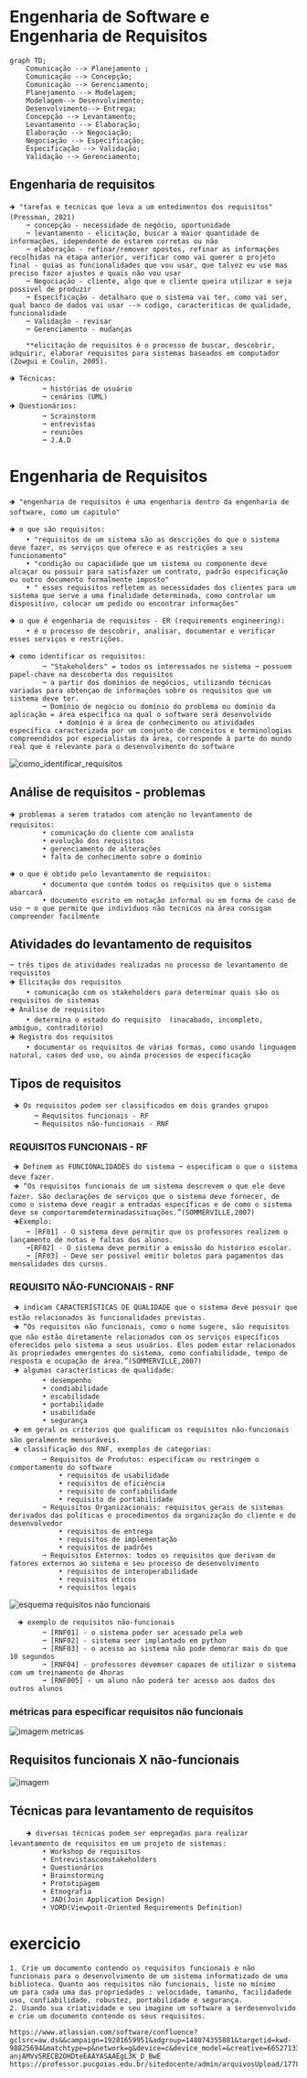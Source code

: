 
# Engenharia de Software e Engenharia de Requisitos

```mermaid
graph TD;
    Comunicação --> Planejamento ;
    Comunicação --> Concepção;
    Comunicação --> Gerenciamento;
    Planejamento --> Modelagem;
    Modelagem--> Desenvolvimento;
    Desenvolvimento--> Entrega;
    Concepção --> Levantamento;
    Levantamento --> Elaboração;
    Elaboração --> Negociação;
    Negociação --> Especificação;
    Especificação --> Validação;
    Validação --> Gerenciamento;
```
## Engenharia de requisitos

    🡺 "tarefas e tecnicas que leva a um entedimentos dos requisitos" (Pressman, 2021)
        ➞ concepção - necessidade de negócio, oportunidade
        ➞ levantamento - elicitação, buscar a maior quantidade de informações, idependente de estarem corretas ou não
        ➞ elaboração - refinar/remover opostos, refinar as informações recolhidas na etapa anterior, verificar como vai querer o projeto final - quias as funcionalidades que vou usar, que talvez eu use mas preciso fazer ajustes e quais não vou usar
        ➞ Negociação - cliente, algo que o cliente queira utilizar e seja possivel de produzir
        ➞ Especificação - detalharo que o sistema vai ter, como vai ser, qual banco de dados vai usar --> codigo, caracteriticas de qualidade, funcionalidade 
        ➞ Validação - revisar
        ➞ Gerenciamento - mudanças

        **elicitação de requisitos é o processo de buscar, descobrir, adquirir, elaborar requisitos para sistemas baseados em computador (Zowgui e Coulin, 2005).
        
    🡺 Técnicas: 
            ➞ histórias de usuário
            ➞ cenários (UML)
    🡺 Questionários:
            ➞ Scrainstorm
            ➞ entrevistas
            ➞ reuniões
            ➞ J.A.D

# Engenharia de Requisitos

    🡺 "engenharia de requisitos é uma engenharia dentro da engenharia de software, como um capitulo"

    🡺 o que são requisitos: 
        • "requisitos de um sistema são as descrições do que o sistema deve fazer, os serviços que oferece e as restrições a seu funcionamento"
        • "condição ou capacidade que um sistema ou componente deve alcaçar ou possuir para satisfazer um contrato, padrão especificação ou outro documento formalmente imposto"
        • " esses requisitos refletem as necessidades dos clientes para um sistema que serve a uma finalidade determinada, como controlar um dispositivo, colocar um pedido ou encontrar informações"

    🡺 o que é engenharia de requisitos - ER (requirements engineering):
        • é o processo de descobrir, analisar, documentar e verificar esses serviços e restrições.

    🡺 como identificar os requisitos:
            ➞ "Stakeholders" = todos os interessados no sistema ➞ possuem papel-chave na descoberta dos requisitos
            ➞ a partir dos domínios de negócios, utilizando técnicas variadas para obtençao de informações sobre os requisitos que um sistema deve ter.
            ➞ Domínio de negócio ou domínio do problema ou domínio da aplicação = área específica na qual o software será desenvolvido
                • domínio é a área de conhecimento ou atividades específica caracterizada por um conjunto de conceitos e terminologias compreendidos por especialistas da área, corresponde à parte do mundo real que é relevante para o desenvolvimento do software
![como_identificar_requisitos](https://github.com/vanessacezarn/3_Semestre/blob/576bd27424416d10ed28495acd0708f226f41a47/Engenharia%20e%20Requisitos%20de%20Software/imagens/aula_06/como%20identificar%20requisitos.png)

## Análise de requisitos - problemas
    🡺 problemas a serem tratados com atenção no levantamento de requisitos:
            • comunicação do cliente com analista
            • evolução dos requisitos
            • gerenciamento de alterações
            • falta de conhecimento sobre o domínio

    🡺 o que é obtido pelo levantamento de requisitos:
            • documento que contém todos os requisitos que o sistema abarcará
            • documento escrito em notação informal ou em forma de caso de uso ➞ o que permite que indivíduos não tecnicos na área consigam compreender facilmente    

## Atividades do levantamento de requisitos
    ➞ três tipos de atividades realizadas no processo de levantamento de requisitos
    🡺 Elicitação dos requisitos
        • comunicação com os stakeholders para determinar quais são os requisitos de sistemas
    🡺 Análise de requisitos
        • determina o estado do requisito  (inacabado, incompleto, ambíguo, contraditório)
    🡺 Registro dos requisitos
        • documentar os requisitos de várias formas, como usando linguagem natural, casos ded uso, ou ainda processos de especificação

## Tipos de requisitos
     🡺 Os requisitos podem ser classificados em dois grandes grupos
          ➞ Requisitos funcionais - RF
          ➞ Requisitos não-funcionais - RNF
     

### REQUISITOS FUNCIONAIS - RF
     🡺 Definem as FUNCIONALIDADES do sistema ➞ especificam o que o sistema deve fazer.
     🡺 “Os requisitos funcionais de um sistema descrevem o que ele deve fazer. São declarações de serviços que o sistema deve fornecer, de como o sistema deve reagir a entradas específicas e de como o sistema deve se comportaremdeterminadassituações.”(SOMMERVILLE,2007)
     🡺Exemplo:
        ➞ [RF01] - O sistema deve permitir que os professores realizem o lançamento de notas e faltas dos alunos.
        ➞[RF02] - O sistema deve permitir a emissão do histórico escolar.
        ➞ [RF03] - Deve ser possivel emitir boletos para pagamentos das mensalidades dos cursos.

### REQUISITO NÃO-FUNCIONAIS - RNF
     🡺 indicam CARACTERÍSTICAS DE QUALIDADE que o sistema deve possuir que estão relacionados às funcionalidades previstas.
     🡺 “Os requisitos não funcionais, como o nome sugere, são requisitos que não estão diretamente relacionados com os serviços específicos oferecidos pelo sistema a seus usuários. Eles podem estar relacionados às propriedades emergentes do sistema, como confiabilidade, tempo de resposta e ocupação de área.”(SOMMERVILLE,2007)
     🡺 algumas características de qualidade:
            • desempenho
            • condiabilidade
            • escabilidade
            • portabilidade
            • usabilidade
            • segurança
     🡺 em geral os críterios que qualificam os requisitos não-funcionais são geralmente mensuráveis.
     🡺 classificação dos RNF, exemplos de categorias:
            ➞ Requisitos de Produtos: especificam ou restringem o comportamento do software
                • requisitos de usabilidade
                • requisitos de eficiência 
                • requisito de confiabilidade
                • requisito de portabilidade
            ➞ Requisitos Organizacionais: requisitos gerais de sistemas derivados das políticas e procedimentos da organização do cliente e do desenvolvedor
                • requisitos de entrega 
                • requisitos de implementação
                • requisitos de padrões
            ➞ Requisitos Externos: todos os requisitos que derivam de fatores externos ao sistema e seu processo de desenvolvimento
                • requisitos de interoperabilidade
                • requisitos éticos
                • requisitos legais

![esquema requisitos não funcionais](https://github.com/vanessacezarn/3_Semestre/blob/576bd27424416d10ed28495acd0708f226f41a47/Engenharia%20e%20Requisitos%20de%20Software/imagens/aula_06/n%C3%A3o%20funcionais.png)

      🡺 exemplo de requisitos não-funcionais
            ➞ [RNF01] - o sistema poder ser acessado pela web
            ➞ [RNF02] - sistema seer implantado em python
            ➞ [RNF03] - o acesso ao sistema não pode demorar mais do que 10 segundos
            ➞ [RNF04] - professores devemser capazes de utilizar o sistema com um treinamento de 4horas
            ➞ [RNF005] - um aluno não poderá ter acesso aos dados dos outros alunos

### métricas para especificar requisitos não funcionais
![imagem metricas](https://github.com/vanessacezarn/3_Semestre/blob/576bd27424416d10ed28495acd0708f226f41a47/Engenharia%20e%20Requisitos%20de%20Software/imagens/aula_06/metricas.png)

## Requisitos funcionais X não-funcionais
![imagem](https://github.com/vanessacezarn/3_Semestre/blob/576bd27424416d10ed28495acd0708f226f41a47/Engenharia%20e%20Requisitos%20de%20Software/imagens/aula_06/funcionais%20x%20n%C3%A3o-funcionais.png)

## Técnicas para levantamento de requisitos
        🡺 diversas técnicas podem ser empregadas para realizar levantamento de requisitos em um projeto de sistemas:
            • Workshop de requisitos
            • Entrevistascomstakeholders
            • Questionários
            • Brainstorming
            • Prototipagem
            • Etnografia
            • JAD(Join Application Design)
            • VORD(Viewpoit-Oriented Requirements Definition)



# exercicio
    1. Crie um documento contendo os requisitos funcionais e não funcionais para o desenvolvimento de um sistema informatizado de uma biblioteca. Quanto aos requisitos não funcionais, liste no mínimo
    um para cada uma das propriedades : velocidade, tamanho, facilidadede uso, confiabilidade, robustez, portabilidade e segurança.
    2. Usando sua criatividade e seu imagine um software a serdesenvolvido e crie um documento contendo os seus requisitos.
    
    https://www.atlassian.com/software/confluence?gclsrc=aw.ds&&campaign=19281659951&adgroup=148074355881&targetid=kwd-98825694&matchtype=p&network=g&device=c&device_model=&creative=665271333048&keyword=confluence&placement=&target=&ds_eid=700000001542923&ds_e1=GOOGLE&gad_source=1&gclid=EAIaIQobChMI5bKnh-anjAMVvSRECB2OHDteEAAYASAAEgL3K_D_BwE
    https://professor.pucgoias.edu.br/sitedocente/admin/arquivosUpload/17785/material/IEEE830.pdf












